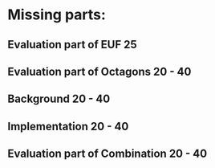 # Missing parts:

## Evaluation part of EUF           25

## Evaluation part of Octagons     20 - 40

## Background                     20 - 40
## Implementation                 20 - 40
## Evaluation part of Combination 20 - 40
